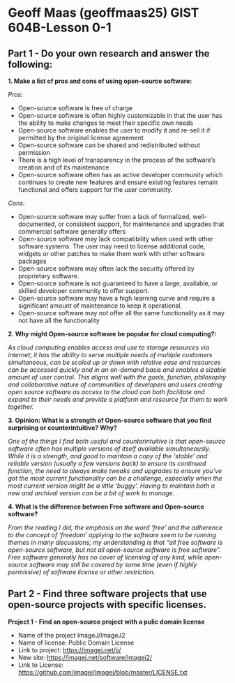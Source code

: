 # Geoff Maas (geoffmaas25) GIST 604B-Lesson 0-1

## Part 1 - Do your own research and answer the following: ##

**1. Make a list of pros and cons of using open-source software:**
   
   *Pros:*
   
   - Open-source software is free of charge
   - Open-source software is often highly customizable in that the user has the ability to make changes to meet their specific own needs
   - Open-source software enables the user to modify it and re-sell it if permitted by the original license agreement
   - Open-source software can be shared and redistributed without permission
   - There is a high level of transparency in the process of the software’s creation and of its maintenance
   - Open-source software often has an active developer community which continues to create new features and ensure existing features remain   functional and offers support for the user community.

   *Cons:*
   
   - Open-source software may suffer from a lack of formalized, well-documented, or consistent support, for maintenance and upgrades that commercial software generally offers
   - Open-source software may lack compatibility when used with other software systems.
The user may need to license additional code, widgets or other patches to make them work with other software packages
- Open-source software may often lack the security offered by proprietary software.
- Open-source software is not guaranteed to have a large, available, or skilled developer community to offer support.
- Open-source software may have a high learning curve and require a significant amount of maintenance to keep it operational.
- Open-source software may not offer all the same functionality as it may not have all the functionality

**2. Why might Open-source software be popular for cloud computing?:**
   
*As cloud computing enables access and use to storage resources via internet; it has the ability to serve multiple needs of multiple customers simultaneous, can be scaled up or down with relative ease and resources can be accessed quickly and in an on-demand basis and enables a sizable amount of user control. This aligns well with the goals, function, philosophy and collaborative nature of communities of developers and users creating open source software as access to the cloud can both facilitate and expand to their needs and provide a platform and resource for them to work together.*

**3.	Opinion: What is a strength of Open-source software that you find surprising or counterintuitive? Why?**
   
*One of the things I find both useful and counterintuitive is that open-source software often has multiple versions of itself available simultaneously. While it is a strength, and good to maintain a copy of the ‘stable’ and reliable version (usually a few versions back) to ensure its continued function, the need to always make tweaks and upgrades to ensure you’ve got the most current functionality can be a challenge, especially when the most current version might be a little ‘buggy’. Having to maintain both a new and archival version can be a bit of work to manage.*

**4.	What is the difference between Free software and Open-source software?**
   
*From the reading I did, the emphasis on the word ‘free’ and the adherence to the concept of ‘freedom’ applying to the software seem to be running themes in many discussions; my understanding is that "all free software is open-source software, but not all open-source software is free software". Free software generally has no cover of licensing of any kind, while open-source software may still be covered by some time (even if highly permissive) of software license or other restriction.*

## Part 2 - Find three software projects that use open-source projects with specific licenses.  ##

**Project 1 - Find an open-source project with a pulic domain license**
- Name of the project ImageJ/ImageJ2
- Name of license: Public Domain License
- Link to project: https://imagej.net/ij/
- New site: https://imagej.net/software/imagej2/
- Link to License: https://github.com/imagej/imagej/blob/master/LICENSE.txt

